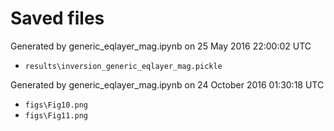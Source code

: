 # Saved files 


Generated by generic_eqlayer_mag.ipynb on 25 May 2016 22:00:02 UTC

*  `results\inversion_generic_eqlayer_mag.pickle`


Generated by generic_eqlayer_mag.ipynb on 24 October 2016 01:30:18 UTC

*  `figs\Fig10.png` 
*  `figs\Fig11.png` 

